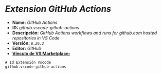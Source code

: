 <!-- Autor: Daniel Benjamin Perez Morales -->
<!-- GitHub: https://github.com/D4nitrix13 -->
<!-- GitLab: https://gitlab.com/D4nitrix13 -->
<!-- Correo electrónico: danielperezdev@proton.me -->

# ***Extension GitHub Actions***

- **Name:** *GitHub Actions*
- **ID:** *github.vscode-github-actions*
- **Descripción:** *GitHub Actions workflows and runs for github.com hosted repositories in VS Code*
- **Versión:** *`0.26.2`*
- **Editor:** *GitHub*
- **[Vínculo de VS Marketplace:](https://marketplace.visualstudio.com/items?itemName=GitHub.vscode-github-actions "https://marketplace.visualstudio.com/items?itemName=GitHub.vscode-github-actions")**

```plaintext
# Id Extensión Vscode
github.vscode-github-actions
```
